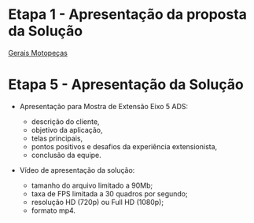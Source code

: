 # Etapa 1 - Apresentação da proposta da Solução

[Gerais Motopeças](https://www.canva.com/design/DAGxS40o0CY/wdUCGBc9zwfKrDcBuBDd3g/view?utm_content=DAGxS40o0CY&utm_campaign=designshare&utm_medium=link2&utm_source=uniquelinks&utlId=hf0b1f39888)

# Etapa 5 - Apresentação da Solução
- Apresentação para Mostra de Extensão Eixo 5 ADS:
  * descrição do cliente,
  * objetivo da aplicação,
  * telas principais,
  * pontos positivos e desafios da experiência extensionista,
  * conclusão da equipe.
  
- Vídeo de apresentação da solução:
  * tamanho do arquivo limitado a 90Mb;
  * taxa de FPS limitada a 30 quadros por segundo;
  * resolução HD (720p) ou Full HD (1080p);
  * formato mp4.

